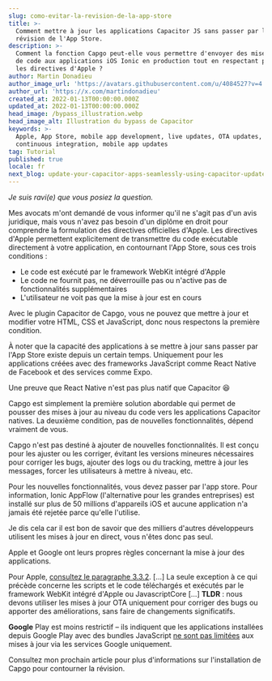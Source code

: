 ```yaml
---
slug: como-evitar-la-revision-de-la-app-store
title: >-
  Comment mettre à jour les applications Capacitor JS sans passer par la
  révision de l'App Store.
description: >-
  Comment la fonction Capgo peut-elle vous permettre d'envoyer des mises à jour
  de code aux applications iOS Ionic en production tout en respectant pleinement
  les directives d'Apple ?
author: Martin Donadieu
author_image_url: 'https://avatars.githubusercontent.com/u/4084527?v=4'
author_url: 'https://x.com/martindonadieu'
created_at: 2022-01-13T00:00:00.000Z
updated_at: 2022-01-13T00:00:00.000Z
head_image: /bypass_illustration.webp
head_image_alt: Illustration du bypass de Capacitor
keywords: >-
  Apple, App Store, mobile app development, live updates, OTA updates,
  continuous integration, mobile app updates
tag: Tutorial
published: true
locale: fr
next_blog: update-your-capacitor-apps-seamlessly-using-capacitor-updater
---
```

_Je suis ravi(e) que vous posiez la question._

Mes avocats m'ont demandé de vous informer qu'il ne s'agit pas d'un avis juridique, mais vous n'avez pas besoin d'un diplôme en droit pour comprendre la formulation des directives officielles d'Apple. Les directives d'Apple permettent explicitement de transmettre du code exécutable directement à votre application, en contournant l'App Store, sous ces trois conditions :

* Le code est exécuté par le framework WebKit intégré d'Apple
* Le code ne fournit pas, ne déverrouille pas ou n'active pas de fonctionnalités supplémentaires
* L'utilisateur ne voit pas que la mise à jour est en cours

Avec le plugin Capacitor de Capgo, vous ne pouvez que mettre à jour et modifier votre HTML, CSS et JavaScript, donc nous respectons la première condition.

À noter que la capacité des applications à se mettre à jour sans passer par l'App Store existe depuis un certain temps.
Uniquement pour les applications créées avec des frameworks JavaScript comme React Native de Facebook et des services comme Expo.

Une preuve que React Native n'est pas plus natif que Capacitor 😆

Capgo est simplement la première solution abordable qui permet de pousser des mises à jour au niveau du code vers les applications Capacitor natives.
La deuxième condition, pas de nouvelles fonctionnalités, dépend vraiment de vous.

Capgo n'est pas destiné à ajouter de nouvelles fonctionnalités. Il est conçu pour les ajuster ou les corriger, évitant les versions mineures nécessaires pour corriger les bugs, ajouter des logs ou du tracking, mettre à jour les messages, forcer les utilisateurs à mettre à niveau, etc.

Pour les nouvelles fonctionnalités, vous devez passer par l'app store. Pour information, Ionic AppFlow (l'alternative pour les grandes entreprises) est installé sur plus de 50 millions d'appareils iOS et aucune application n'a jamais été rejetée parce qu'elle l'utilise.

Je dis cela car il est bon de savoir que des milliers d'autres développeurs utilisent les mises à jour en direct, vous n'êtes donc pas seul.

Apple et Google ont leurs propres règles concernant la mise à jour des applications.

Pour Apple, [consultez le paragraphe 3.3.2](https://developer.apple.com/programs/information/Apple_Developer_Program_Information_8_12_15.pdf/).
\[…\] La seule exception à ce qui précède concerne les scripts et le code téléchargés et exécutés par le framework WebKit intégré d'Apple ou JavascriptCore \[…\] __TLDR__ : nous devons utiliser les mises à jour OTA uniquement pour corriger des bugs ou apporter des améliorations, sans faire de changements significatifs.

__Google__ Play est moins restrictif – ils indiquent que les applications installées depuis Google Play avec des bundles JavaScript [ne sont pas limitées](https://support.google.com/googleplay/android-developer/answer/9888379/?hl=en) aux mises à jour via les services Google uniquement.

Consultez mon prochain article pour plus d'informations sur l'installation de Capgo pour contourner la révision.
